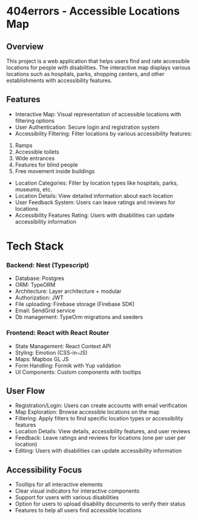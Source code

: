 # 404errors - Accessible Locations Map
## Overview
This project is a web application that helps users find and rate accessible locations for people with disabilities. The interactive map displays various locations such as hospitals, parks, shopping centers, and other establishments with accessibility features.

## Features
* Interactive Map: Visual representation of accessible locations with filtering options
* User Authentication: Secure login and registration system
* Accessibility Filtering: Filter locations by various accessibility features:
1. Ramps
2. Accessible toilets
3. Wide entrances
4. Features for blind people
5. Free movement inside buildings
* Location Categories: Filter by location types like hospitals, parks, museums, etc.
* Location Details: View detailed information about each location
* User Feedback System: Users can leave ratings and reviews for locations
* Accessibility Features Rating: Users with disabilities can update accessibility information
# Tech Stack

### Backend: Nest (Typescript)
* Database: Postgres
* ORM: TypeORM
* Architecture: Layer architecture + modular
* Authorization: JWT
* File uploading: Firebase storage (Firebase SDK)
* Email: SendGrid service
* Db management: TypeOrm migrations and seeders

### Frontend: React with React Router
* State Management: React Context API
* Styling: Emotion (CSS-in-JS)
* Maps: Mapbox GL JS
* Form Handling: Formik with Yup validation
* UI Components: Custom components with tooltips

## User Flow

* Registration/Login: Users can create accounts with email verification
* Map Exploration: Browse accessible locations on the map
* Filtering: Apply filters to find specific location types or accessibility features
* Location Details: View details, accessibility features, and user reviews
* Feedback: Leave ratings and reviews for locations (one per user per location)
* Editing: Users with disabilities can update accessibility information

## Accessibility Focus

* Tooltips for all interactive elements
* Clear visual indicators for interactive components
* Support for users with various disabilities
* Option for users to upload disability documents to verify their status
* Features to help all users find accessible locations
